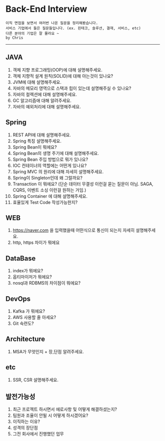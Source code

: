 # Back-End Interview
```
이직 면접을 보면서 여러번 나온 질문을 정리해봤습니다.
서비스 기업에서 들은 질문들입니다. (ex. 핀테크, 솔루션, 결재, 서비스, etc)
다른 분야의 기업은 잘 몰라요 ~
by Chris
```
---

## JAVA
1. 객체 지향 프로그래밍(OOP)에 대해 설명해주세요.
2. 객체 지향적 설계 원칙(SOLID)에 대해 아는것이 있나요?
3. JVM에 대해 설명해주세요.
4. 자바의 메모리 영역으로 스택과 힙이 있는데 설명해주실 수 있나요?
5. 자바의 컬렉션에 대해 설명해주세요.
6. GC 알고리즘애 대해 알려주세요.
7. 자바의 예외처리에 대해 설명해주세요.

## Spring
1. REST API에 대해 설명해주세요.
2. Spring 특징 설명해주세요.
3. Spring Bean이 뭐에요?
4. Spring Bean의 생명 주기에 대해 설명해주세요.
5. Spring Bean 주입 방법으로 뭐가 있나요?
6. IOC 컨테이너의 역할에는 어떤게 있나요?
7. Spring MVC 의 원리에 대해 자세히 설명해주세요.
8. Spring이 Singleton인데 왜 그럴까요?
9. Transaction 이 뭐에요? (단순 데이터 무결성 이런걸 묻는 질문이 아님. SAGA, CQRS, 이벤트 소싱 이런걸 원하는 거임.)
10. Spring Container 에 대해 설명해주세요.
11. 효율있게 Test Code 작성가능한지?

## WEB
1. https://naver.com 을 입력했을때 어떤식으로 통신이 되는지 자세히 설명해주세요.
2. http, https 차이가 뭐에요

## DataBase
1. index가 뭐에요?
2. 옵티마이저가 뭐에요?
3. nosql과 RDBMS의 차이점이 뭐에요?

## DevOps
1. Kafka 가 뭐에요?
2. AWS 사용할 줄 아세요?
3. Git 숙련도?

## Architecture
1. MSA가 무엇인지 + 장,단점 알려주세요.

## etc
1. SSR, CSR 설명해주세요.

## 발전가능성
1. 최근 프로젝트 하시면서 에로사항 및 어떻게 해결하셨는지?
2. 팀원과 조율이 안될 시 어떻게 하시겠어요?
3. 이직하는 이유?
4. 성격의 장단점
5. 그전 회사에서 진행했던 업무
